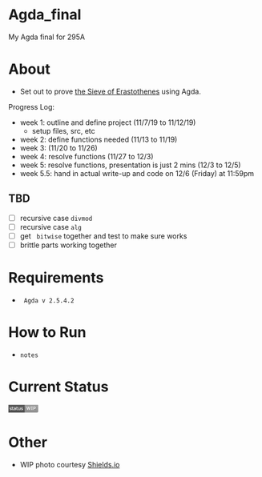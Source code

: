 # Agda_final
My Agda final for 295A

# About
- Set out to prove [the Sieve of Erastothenes](https://en.wikipedia.org/wiki/Sieve_of_Eratosthenes) using Agda.

Progress Log:
- week 1: outline and define project (11/7/19 to 11/12/19)
  - setup files, src, etc
- week 2: define functions needed (11/13 to 11/19)
- week 3: (11/20 to 11/26)
- week 4: resolve functions (11/27 to 12/3)
- week 5: resolve functions, presentation is just 2 mins (12/3 to 12/5)
- week 5.5: hand in actual write-up and code on 12/6 (Friday) at 11:59pm

## TBD
- [ ] recursive case ```divmod```
- [ ] recursive case ```alg```
- [ ] get ``` bitwise``` together and test to make sure works 
- [ ] brittle parts working together

# Requirements
- ``` Agda v 2.5.4.2```

# How to Run
- ```notes```

# Current Status
<img src="WIP.png" width="60">

# Other
- WIP photo courtesy [Shields.io](https://github.com/badges/shields) 




